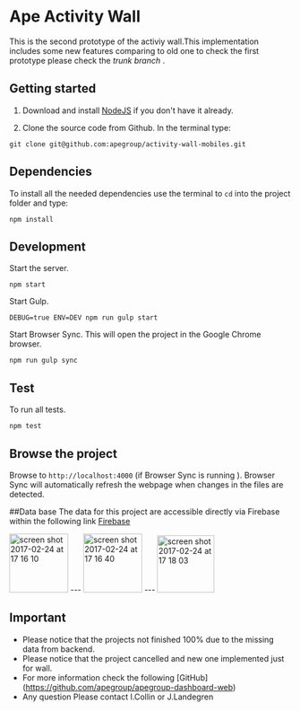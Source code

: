 # Ape Activity Wall

This is the second prototype of the activiy wall.This implementation includes some new features comparing to old one
to check the first prototype please check the *trunk branch* .

## Getting started
1. Download and install [NodeJS](https://nodejs.org) if you don't have it already.

2. Clone the source code from Github. In the terminal type:

 ```
git clone git@github.com:apegroup/activity-wall-mobiles.git
```

## Dependencies
To install all the needed dependencies use the terminal to `cd` into the project folder and type:

```
npm install
```

## Development
Start the server.

```
npm start
```

Start Gulp.

```
DEBUG=true ENV=DEV npm run gulp start
```

Start Browser Sync. This will open the project in the Google Chrome browser.

```
npm run gulp sync
```

## Test
To run all tests.

```
npm test
```

## Browse the project
Browse to `http://localhost:4000` (if Browser Sync is running ).
Browser Sync will automatically refresh the webpage when changes in the files are detected.

##Data base
The data for this project are accessible directly via Firebase within the following link
 [Firebase](https://activitywall-d8629.firebaseio.com/)


<img width="105" alt="screen shot 2017-02-24 at 17 16 10" src="https://cloud.githubusercontent.com/assets/15781725/23311703/4339e238-fab7-11e6-8d55-7e63a9136c3e.png">
---
<img width="105" alt="screen shot 2017-02-24 at 17 16 40" src="https://cloud.githubusercontent.com/assets/15781725/23311720/5c907db4-fab7-11e6-8cf4-262bb052c26c.png">
---
<img width="102" alt="screen shot 2017-02-24 at 17 18 03" src="https://cloud.githubusercontent.com/assets/15781725/23311742/73cb6002-fab7-11e6-9030-0480c92e9728.png">


## Important
* Please notice that the projects not finished 100% due to the missing data from backend.
* Please notice that the project cancelled and new one implemented just for wall.
* For more information check the following [GitHub] (https://github.com/apegroup/apegroup-dashboard-web)
* Any question Please contact I.Collin or J.Landegren


